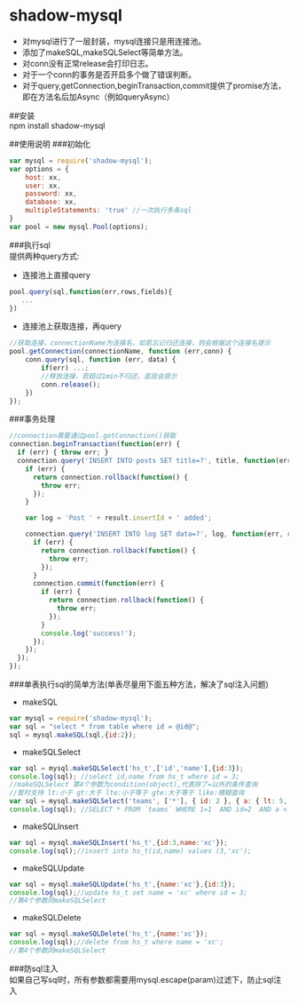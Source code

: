 # shadow-mysql  
* 对mysql进行了一层封装，mysql连接只是用连接池。
* 添加了makeSQL,makeSQLSelect等简单方法。
* 对conn没有正常release会打印日志。
* 对于一个conn的事务是否开启多个做了错误判断。
* 对于query,getConnection,beginTransaction,commit提供了promise方法，即在方法名后加Async（例如queryAsync）

##安装  
npm install shadow-mysql

##使用说明
###初始化
``` javascript
var mysql = require('shadow-mysql');
var options = {
    host: xx,
    user: xx,
    password: xx,
    database: xx,
    multipleStatements: 'true' //一次执行多条sql
}
var pool = new mysql.Pool(options);
```

###执行sql  
提供两种query方式:  
*   连接池上直接query
```javascript
pool.query(sql,function(err,rows,fields){
   ...
})
```  
*   连接池上获取连接，再query
```javascript
//获取连接，connectionName为连接名，如若忘记归还连接，则会根据这个连接名提示
pool.getConnection(connectionName, function (err,conn) {
    conn.query(sql, function (err, data) {
        if(err) ...;
        //释放连接，若超过1min不归还，底层会提示
        conn.release();
    })
});
```

###事务处理
```javascript
//connection需要通过pool.getConnection()获取
connection.beginTransaction(function(err) {
  if (err) { throw err; }
  connection.query('INSERT INTO posts SET title=?', title, function(err, result) {
    if (err) {
      return connection.rollback(function() {
        throw err;
      });
    }

    var log = 'Post ' + result.insertId + ' added';

    connection.query('INSERT INTO log SET data=?', log, function(err, result) {
      if (err) {
        return connection.rollback(function() {
          throw err;
        });
      }  
      connection.commit(function(err) {
        if (err) {
          return connection.rollback(function() {
            throw err;
          });
        }
        console.log('success!');
      });
    });
  });
});
```

###单表执行sql的简单方法(单表尽量用下面五种方法，解决了sql注入问题)
* makeSQL  
```javascript
var mysql = require('shadow-mysql');
var sql = "select * from table where id = @id@";
sql = mysql.makeSQL(sql,{id:2});
```
* makeSQLSelect  
```javascript
var sql = mysql.makeSQLSelect('hs_t',['id','name'],{id:3});
console.log(sql); //select id,name from hs_t where id = 3;
//makeSQLSelect 第4个参数为condition(object),代表除了=以外的条件查询
//暂时支持 lt:小于 gt:大于 lte:小于等于 gte:大于等于 like:模糊查询
var sql = mysql.makeSQLSelect('teams', ['*'], { id: 2 }, { a: { lt: 5, gt: 3 }, b: { like: 'tt' }, c: { lte: 2, gte: 6 } });
console.log(sql); //SELECT * FROM `teams` WHERE 1=1  AND id=2  AND a < 5 AND a > 3 AND b like '%tt%' AND c <= 2 AND c >= 6
```
* makeSQLInsert
```javascript
var sql = mysql.makeSQLInsert('hs_t',{id:3,name:'xc'});
console.log(sql);//insert into hs_t(id,name) values (3,'xc');
```
* makeSQLUpdate
```javascript
var sql = mysql.makeSQLUpdate('hs_t',{name:'xc'},{id:3});
console.log(sql);//update hs_t set name = 'xc' where id = 3;
//第4个参数同makeSQLSelect
```
* makeSQLDelete
```javascript
var sql = mysql.makeSQLDelete('hs_t',{name:'xc'});
console.log(sql);//delete from hs_t where name = 'xc';
//第4个参数同makeSQLSelect
```

###防sql注入  
如果自己写sql时，所有参数都需要用mysql.escape(param)过滤下，防止sql注入

